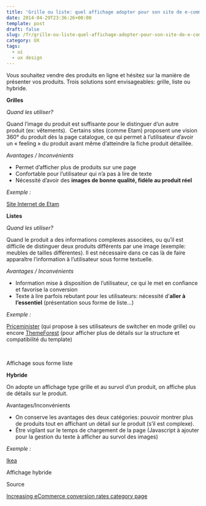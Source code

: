 ```yaml
---
title: 'Grille ou liste: quel affichage adopter pour son site de e-commerce ?'
date: 2014-04-29T23:36:26+00:00
template: post
draft: false
slug: /fr/grille-ou-liste-quel-affichage-adopter-pour-son-site-de-e-commerce/
category: UX
tags:
  - ui
  - ux design
---
```

Vous souhaitez vendre des produits en ligne et hésitez sur la manière de présenter vos produits. Trois solutions sont envisageables: grille, liste ou hybride.

**Grilles**

_Quand les utiliser?_

Quand l&rsquo;image du produit est suffisante pour le distinguer d&rsquo;un autre produit (ex: vêtements).  Certains sites (comme Etam) proposent une vision 360° du produit dès la page catalogue, ce qui permet à l&rsquo;utilisateur d&rsquo;avoir un « feeling » du produit avant même d&rsquo;atteindre la fiche produit détaillée.

_Avantages / Inconvénients_

  * Permet d&rsquo;afficher plus de produits sur une page
  * Confortable pour l&rsquo;utilisateur qui n&rsquo;a pas à lire de texte
  * Nécessité d&rsquo;avoir des **images de bonne qualité, fidèle au produit réel**

_Exemple :_

[Site Internet de Etam](http://www.etam.com/maillots-de-bain/la-collection/les-1-piece.html)

**Listes**

_Quand les utiliser?_

Quand le produit a des informations complexes associées, ou qu&rsquo;il est difficile de distinguer deux produits différents par une image (exemple: meubles de tailles différentes). Il est nécessaire dans ce cas là de faire apparaître l&rsquo;information à l&rsquo;utilisateur sous forme textuelle.

_Avantages / Inconvénients_

  * Information mise à disposition de l&rsquo;utilisateur, ce qui le met en confiance et favorise la conversion
  * Texte à lire parfois rebutant pour les utilisateurs: nécessité d&rsquo;**aller à l&rsquo;essentiel** (présentation sous forme de liste&#8230;)

_Exemple :_

[Priceminister](http://www.priceminister.com/nav/Jeux-Video-et-Consoles) (qui propose à ses utilisateurs de switcher en mode grille) ou encore [ThemeForest](http://themeforest.net/category/all) (pour afficher plus de détails sur la structure et compatibilité du template)

&nbsp;

Affichage sous forme liste

**Hybride**

On adopte un affichage type grille et au survol d&rsquo;un produit, on affiche plus de détails sur le produit.

Avantages/Inconvénients

  * On conserve les avantages des deux catégories: pouvoir montrer plus de produits tout en affichant un détail sur le produit (s&rsquo;il est complexe).
  * Être vigilant sur le temps de chargement de la page (Javascript à ajouter pour la gestion du texte à afficher au survol des images)

_Exemple :_

[Ikea](http://www.ikea.com/fr/fr/catalog/categories/departments/bathroom/20719/) 
  
Affichage hybride

Source

[Increasing eCommerce conversion rates category page](http://uxmovement.com/navigation/increasing-ecommerce-conversion-rates-category-page/)

<!-- AddThis Advanced Settings generic via filter on the_content -->

<!-- AddThis Share Buttons generic via filter on the_content -->